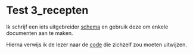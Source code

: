 # Test 3_recepten #

Ik schrijf een iets uitgebreider [schema]() en gebruik deze om enkele documenten aan te maken.

Hierna verwijs ik de lezer naar de [code]() die zichzelf zou moeten uitwijzen.